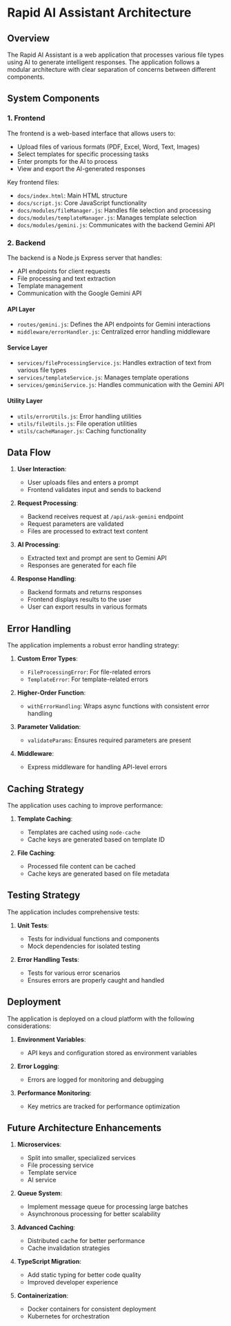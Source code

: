 # Rapid AI Assistant Architecture

## Overview

The Rapid AI Assistant is a web application that processes various file types using AI to generate intelligent responses. The application follows a modular architecture with clear separation of concerns between different components.

## System Components

### 1. Frontend

The frontend is a web-based interface that allows users to:

- Upload files of various formats (PDF, Excel, Word, Text, Images)
- Select templates for specific processing tasks
- Enter prompts for the AI to process
- View and export the AI-generated responses

Key frontend files:

- `docs/index.html`: Main HTML structure
- `docs/script.js`: Core JavaScript functionality
- `docs/modules/fileManager.js`: Handles file selection and processing
- `docs/modules/templateManager.js`: Manages template selection
- `docs/modules/gemini.js`: Communicates with the backend Gemini API

### 2. Backend

The backend is a Node.js Express server that handles:

- API endpoints for client requests
- File processing and text extraction
- Template management
- Communication with the Google Gemini API

#### API Layer

- `routes/gemini.js`: Defines the API endpoints for Gemini interactions
- `middleware/errorHandler.js`: Centralized error handling middleware

#### Service Layer

- `services/fileProcessingService.js`: Handles extraction of text from various file types
- `services/templateService.js`: Manages template operations
- `services/geminiService.js`: Handles communication with the Gemini API

#### Utility Layer

- `utils/errorUtils.js`: Error handling utilities
- `utils/fileUtils.js`: File operation utilities
- `utils/cacheManager.js`: Caching functionality

## Data Flow

1. **User Interaction**:
   - User uploads files and enters a prompt
   - Frontend validates input and sends to backend

2. **Request Processing**:
   - Backend receives request at `/api/ask-gemini` endpoint
   - Request parameters are validated
   - Files are processed to extract text content

3. **AI Processing**:
   - Extracted text and prompt are sent to Gemini API
   - Responses are generated for each file

4. **Response Handling**:
   - Backend formats and returns responses
   - Frontend displays results to the user
   - User can export results in various formats

## Error Handling

The application implements a robust error handling strategy:

1. **Custom Error Types**:
   - `FileProcessingError`: For file-related errors
   - `TemplateError`: For template-related errors

2. **Higher-Order Function**:
   - `withErrorHandling`: Wraps async functions with consistent error handling

3. **Parameter Validation**:
   - `validateParams`: Ensures required parameters are present

4. **Middleware**:
   - Express middleware for handling API-level errors

## Caching Strategy

The application uses caching to improve performance:

1. **Template Caching**:
   - Templates are cached using `node-cache`
   - Cache keys are generated based on template ID

2. **File Caching**:
   - Processed file content can be cached
   - Cache keys are generated based on file metadata

## Testing Strategy

The application includes comprehensive tests:

1. **Unit Tests**:
   - Tests for individual functions and components
   - Mock dependencies for isolated testing

2. **Error Handling Tests**:
   - Tests for various error scenarios
   - Ensures errors are properly caught and handled

## Deployment

The application is deployed on a cloud platform with the following considerations:

1. **Environment Variables**:
   - API keys and configuration stored as environment variables

2. **Error Logging**:
   - Errors are logged for monitoring and debugging

3. **Performance Monitoring**:
   - Key metrics are tracked for performance optimization

## Future Architecture Enhancements

1. **Microservices**:
   - Split into smaller, specialized services
   - File processing service
   - Template service
   - AI service

2. **Queue System**:
   - Implement message queue for processing large batches
   - Asynchronous processing for better scalability

3. **Advanced Caching**:
   - Distributed cache for better performance
   - Cache invalidation strategies

4. **TypeScript Migration**:
   - Add static typing for better code quality
   - Improved developer experience

5. **Containerization**:
   - Docker containers for consistent deployment
   - Kubernetes for orchestration